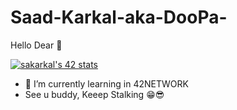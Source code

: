 # Saad-Karkal-aka-DooPa-
Hello Dear 🤩


[![sakarkal's 42 stats](https://badge.mediaplus.ma/black/sakarkal)](https://github.com/oakoudad/badge42)

- 🌱 I’m currently learning in 42NETWORK
- See u buddy, Keeep Stalking 😁😎
